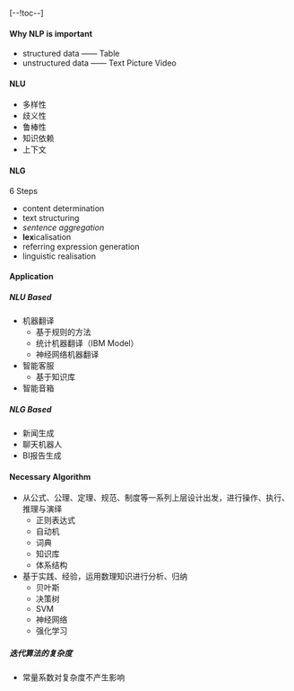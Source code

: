 [--!toc--]


#### Why NLP is important
- structured data —— Table
- unstructured data —— Text Picture Video

#### NLU
- 多样性
- 歧义性
- 鲁棒性
- 知识依赖
- 上下文

#### NLG
6 Steps
- content determination
- text structuring
- *sentence aggregation*
- **lex**icalisation
- referring expression generation
- linguistic realisation

#### Application
##### NLU Based
- 机器翻译
  - 基于规则的方法
  - 统计机器翻译（IBM Model）
  - 神经网络机器翻译
- 智能客服
  - 基于知识库
- 智能音箱
 
##### NLG Based
- 新闻生成
- 聊天机器人
- BI报告生成

#### Necessary Algorithm
- 从公式、公理、定理、规范、制度等一系列上层设计出发，进行操作、执行、推理与演绎
  - 正则表达式
  - 自动机
  - 词典
  - 知识库
  - 体系结构
- 基于实践、经验，运用数理知识进行分析、归纳
  - 贝叶斯
  - 决策树
  - SVM
  - 神经网络
  - 强化学习

##### 迭代算法的复杂度
- 常量系数对复杂度不产生影响
